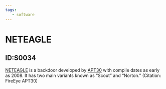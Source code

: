 ```yaml
---
tags:
   - software
---
```

# NETEAGLE
## ID:S0034
[NETEAGLE](/mitre/software/S0034) is a backdoor developed by [APT30](/mitre/groups/G0013) with compile dates as early as 2008. It has two main variants known as “Scout” and “Norton.” (Citation: FireEye APT30)
